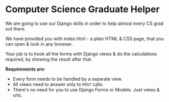 # Computer Science Graduate Helper

We are going to use our Django skills in order to help almost every CS grad out there.

We have provided you with index.html - a plain HTML & CSS page, that you can open & look in any browser.

Your job is to hook all the forms with Django views & do the calculations required, by showing the result after that.

**Requirements are:**

* Every form needs to be handled by a separate view.
* All views need to answer only to `POST` calls.
* There's no need for you to use Django Forms or Models. Just views & urls.

